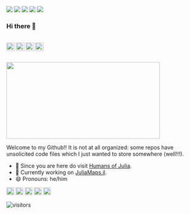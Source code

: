 ![](https://img.shields.io/badge/OS-Parrot-brightgreen)
![](https://img.shields.io/badge/Code-Julia-informational?style=flat&logo=julia&logoColor=white&color=7c5c87)
![](https://img.shields.io/badge/Code-R-blue)
![](https://img.shields.io/badge/Code-Python-yellowgreen)
![](https://img.shields.io/badge/Editor-VS%20Code-blue)

### Hi there 👋

<br>

<a href="https://twitter.com/aruecon">
  <img align="left" alt="Aru's Twitter" width="22px" height="22px" src="https://cdn.jsdelivr.net/npm/simple-icons@v3/icons/twitter.svg" />
</a>
<a href="mailto:arubhardwaj@protonmail.ch">
  <img align="left" alt="Aru's Email" width="22px" height="22px" src="https://cdn.jsdelivr.net/npm/simple-icons@3.13.0/icons/protonmail.svg" />
</a>
<a href="https://www.linkedin.com/in/arubhardwaj/">
  <img align="left" alt="Aru's LinkedIn" width="22px" height="22px" src="https://cdn.jsdelivr.net/npm/simple-icons@v3/icons/linkedin.svg" />
</a>
<a href="https://t.me/arubhardwaj">
  <img align="left" alt="Aru's Telegram" width="22px" height="22px" src="https://cdn.jsdelivr.net/npm/simple-icons@v3/icons/telegram.svg" />
</a>
<br>
<br><br>

<img src="https://media.giphy.com/media/dzaUX7CAG0Ihi/giphy.gif" width="400" height="200" />


Welcome to my Github!! It is not at all organized: some repos have unsolicited code files which I just wanted to store somewhere (well!!!). 

- 🔭 Since you are here do visit [Humans of Julia](https://github.com/Humans-of-Julia).
- :monocle_face: Currently working on [JuliaMaps.jl](https://github.com/arubhardwaj/JuliaMaps.jl).
- 😄 Pronouns: he/him



<code><img title="Julia" height="20" src="https://cdn.jsdelivr.net/npm/simple-icons@3.13.0/icons/julia.svg"></code>
<code><img title="R" height="20" src="https://cdn.jsdelivr.net/npm/simple-icons@3.13.0/icons/rstudio.svg"></code>
<code><img title="Python" height="20" src="https://cdn.jsdelivr.net/npm/simple-icons@3.13.0/icons/python.svg"></code>
<code><img title="Git and Github" height="20" src="https://cdn.jsdelivr.net/npm/simple-icons@3.13.0/icons/git.svg"></code>
<code><img title="Linux" height ="20" src="https://cdn.jsdelivr.net/npm/simple-icons@3.13.0/icons/linux.svg"></code>


![visitors](https://visitor-badge.glitch.me/badge?page_id=arubhardwaj/arubhardwaj)


<!--
**arubhardwaj/arubhardwaj** is a ✨ _special_ ✨ repository because its `README.md` (this file) appears on your GitHub profile.

